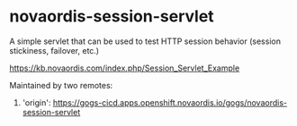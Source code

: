 # novaordis-session-servlet
A simple servlet that can be used to test HTTP session behavior (session stickiness, failover, etc.)

https://kb.novaordis.com/index.php/Session_Servlet_Example

Maintained by two remotes:
1. 'origin': https://gogs-cicd.apps.openshift.novaordis.io/gogs/novaordis-session-servlet



